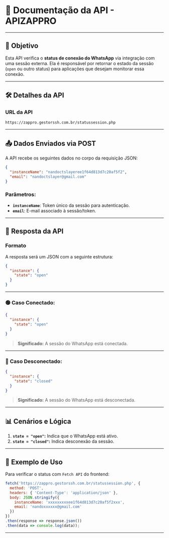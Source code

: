 # 📄 **Documentação da API - APIZAPPRO**

---

## 🚀 **Objetivo**

Esta API verifica o **status de conexão do WhatsApp** via integração com uma sessão externa. Ela é responsável por retornar o estado da sessão (`open` ou outro status) para aplicações que desejam monitorar essa conexão.

---

## 🛠️ **Detalhes da API**

### **URL da API**
```
https://zappro.gestorssh.com.br/statussession.php
```

---

## 📤 **Dados Enviados via POST**

A API recebe os seguintes dados no corpo da requisição JSON:

```json
{
  "instanceName": "nandoctslayeree1f64d813d7c20af5f2",
  "email": "nandoctslayer@gmail.com"
}
```

### Parâmetros:

- **`instanceName`**: Token único da sessão para autenticação.  
- **`email`**: E-mail associado à sessão/token.

---

## 🔄 **Resposta da API**

### **Formato**
A resposta será um JSON com a seguinte estrutura:

```json
{
  "instance": {
    "state": "open"
  }
}
```

---

### 🟢 **Caso Conectado:**

```json
{
  "instance": {
    "state": "open"
  }
}
```

> **Significado:** A sessão do WhatsApp está conectada.

---

### 🔴 **Caso Desconectado:**

```json
{
  "instance": {
    "state": "closed"
  }
}
```

> **Significado:** A sessão do WhatsApp está desconectada.

---

## 📊 **Cenários e Lógica**

1. **`state = "open"`:** Indica que o WhatsApp está ativo.  
2. **`state = "closed"`:** Indica desconexão da sessão.

---

## 🔗 **Exemplo de Uso**

Para verificar o status com `Fetch API` do frontend:

```javascript
fetch('https://zappro.gestorssh.com.br/statussession.php', {
  method: 'POST',
  headers: { 'Content-Type': 'application/json' },
  body: JSON.stringify({
    instanceName: 'xxxxxxxxxee1f64d813d7c20af5f2xxx',
    email: 'nandoxxxxxx@gmail.com'
  })
})
.then(response => response.json())
.then(data => console.log(data));
```

--- 
